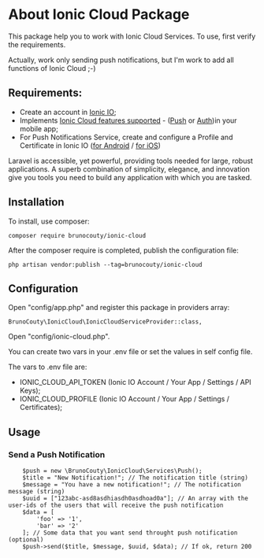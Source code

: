 # About Ionic Cloud Package

This package help you to work with Ionic Cloud Services. To use, first verify the requirements.

Actually, work only sending push notifications, but I'm work to add all functions of Ionic Cloud ;-)


## Requirements:

- Create an account in [Ionic IO](https://apps.ionic.io/signup);
- Implements [Ionic Cloud features supported](https://docs.ionic.io/services/) - ([Push](https://docs.ionic.io/services/push/) or [Auth](https://docs.ionic.io/services/auth/))in your mobile app;
- For Push Notifications Service, create and configure a Profile and Certificate in Ionic IO ([for Android](https://docs.ionic.io/services/profiles/#android-fcm-project--server-key) / [for iOS](https://docs.ionic.io/services/profiles/#ios-push-certificate))

Laravel is accessible, yet powerful, providing tools needed for large, robust applications. A superb combination of simplicity, elegance, and innovation give you tools you need to build any application with which you are tasked.

## Installation

To install, use composer:

```
composer require brunocouty/ionic-cloud
```

After the composer require is completed, publish the configuration file:

```
php artisan vendor:publish --tag=brunocouty/ionic-cloud
```

## Configuration

Open "config/app.php" and register this package in providers array:

``` 
BrunoCouty\IonicCloud\IonicCloudServiceProvider::class,
```

Open "config/ionic-cloud.php".

You can create two vars in your .env file or set the values in self config file.

The vars to .env file are:

- IONIC_CLOUD_API_TOKEN (Ionic IO Account / Your App / Settings / API Keys);
- IONIC_CLOUD_PROFILE (Ionic IO Account / Your App / Settings / Certificates);

## Usage

### Send a Push Notification

```
    $push = new \BrunoCouty\IonicCloud\Services\Push();
    $title = "New Notification!"; // The notification title (string)
    $message = "You have a new notification!"; // The notification message (string)
    $uuid = ["123abc-asd8asdhiasdh0asdhoad0a"]; // An array with the user-ids of the users that will receive the push notification
    $data = [
        'foo' => '1',
        'bar' => '2'
    ]; // Some data that you want send throught push notification (optional)
    $push->send($title, $message, $uuid, $data); // If ok, return 200
```
